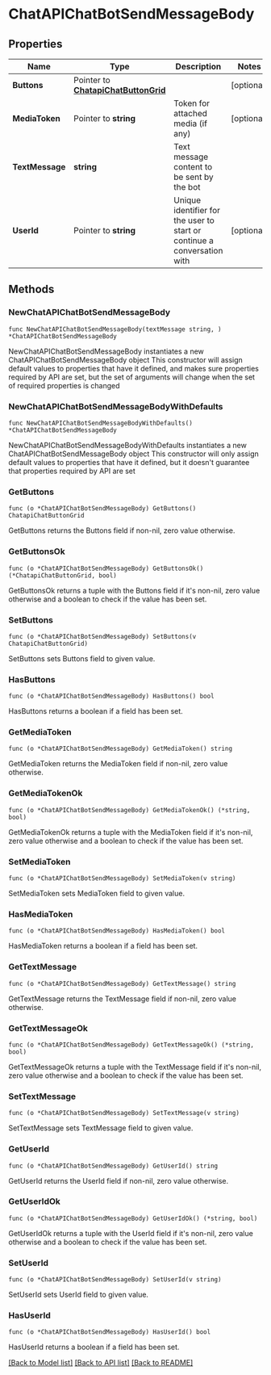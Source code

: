 # ChatAPIChatBotSendMessageBody

## Properties

Name | Type | Description | Notes
------------ | ------------- | ------------- | -------------
**Buttons** | Pointer to [**ChatapiChatButtonGrid**](ChatapiChatButtonGrid.md) |  | [optional] 
**MediaToken** | Pointer to **string** | Token for attached media (if any) | [optional] 
**TextMessage** | **string** | Text message content to be sent by the bot | 
**UserId** | Pointer to **string** | Unique identifier for the user to start or continue a conversation with | [optional] 

## Methods

### NewChatAPIChatBotSendMessageBody

`func NewChatAPIChatBotSendMessageBody(textMessage string, ) *ChatAPIChatBotSendMessageBody`

NewChatAPIChatBotSendMessageBody instantiates a new ChatAPIChatBotSendMessageBody object
This constructor will assign default values to properties that have it defined,
and makes sure properties required by API are set, but the set of arguments
will change when the set of required properties is changed

### NewChatAPIChatBotSendMessageBodyWithDefaults

`func NewChatAPIChatBotSendMessageBodyWithDefaults() *ChatAPIChatBotSendMessageBody`

NewChatAPIChatBotSendMessageBodyWithDefaults instantiates a new ChatAPIChatBotSendMessageBody object
This constructor will only assign default values to properties that have it defined,
but it doesn't guarantee that properties required by API are set

### GetButtons

`func (o *ChatAPIChatBotSendMessageBody) GetButtons() ChatapiChatButtonGrid`

GetButtons returns the Buttons field if non-nil, zero value otherwise.

### GetButtonsOk

`func (o *ChatAPIChatBotSendMessageBody) GetButtonsOk() (*ChatapiChatButtonGrid, bool)`

GetButtonsOk returns a tuple with the Buttons field if it's non-nil, zero value otherwise
and a boolean to check if the value has been set.

### SetButtons

`func (o *ChatAPIChatBotSendMessageBody) SetButtons(v ChatapiChatButtonGrid)`

SetButtons sets Buttons field to given value.

### HasButtons

`func (o *ChatAPIChatBotSendMessageBody) HasButtons() bool`

HasButtons returns a boolean if a field has been set.

### GetMediaToken

`func (o *ChatAPIChatBotSendMessageBody) GetMediaToken() string`

GetMediaToken returns the MediaToken field if non-nil, zero value otherwise.

### GetMediaTokenOk

`func (o *ChatAPIChatBotSendMessageBody) GetMediaTokenOk() (*string, bool)`

GetMediaTokenOk returns a tuple with the MediaToken field if it's non-nil, zero value otherwise
and a boolean to check if the value has been set.

### SetMediaToken

`func (o *ChatAPIChatBotSendMessageBody) SetMediaToken(v string)`

SetMediaToken sets MediaToken field to given value.

### HasMediaToken

`func (o *ChatAPIChatBotSendMessageBody) HasMediaToken() bool`

HasMediaToken returns a boolean if a field has been set.

### GetTextMessage

`func (o *ChatAPIChatBotSendMessageBody) GetTextMessage() string`

GetTextMessage returns the TextMessage field if non-nil, zero value otherwise.

### GetTextMessageOk

`func (o *ChatAPIChatBotSendMessageBody) GetTextMessageOk() (*string, bool)`

GetTextMessageOk returns a tuple with the TextMessage field if it's non-nil, zero value otherwise
and a boolean to check if the value has been set.

### SetTextMessage

`func (o *ChatAPIChatBotSendMessageBody) SetTextMessage(v string)`

SetTextMessage sets TextMessage field to given value.


### GetUserId

`func (o *ChatAPIChatBotSendMessageBody) GetUserId() string`

GetUserId returns the UserId field if non-nil, zero value otherwise.

### GetUserIdOk

`func (o *ChatAPIChatBotSendMessageBody) GetUserIdOk() (*string, bool)`

GetUserIdOk returns a tuple with the UserId field if it's non-nil, zero value otherwise
and a boolean to check if the value has been set.

### SetUserId

`func (o *ChatAPIChatBotSendMessageBody) SetUserId(v string)`

SetUserId sets UserId field to given value.

### HasUserId

`func (o *ChatAPIChatBotSendMessageBody) HasUserId() bool`

HasUserId returns a boolean if a field has been set.


[[Back to Model list]](../README.md#documentation-for-models) [[Back to API list]](../README.md#documentation-for-api-endpoints) [[Back to README]](../README.md)


